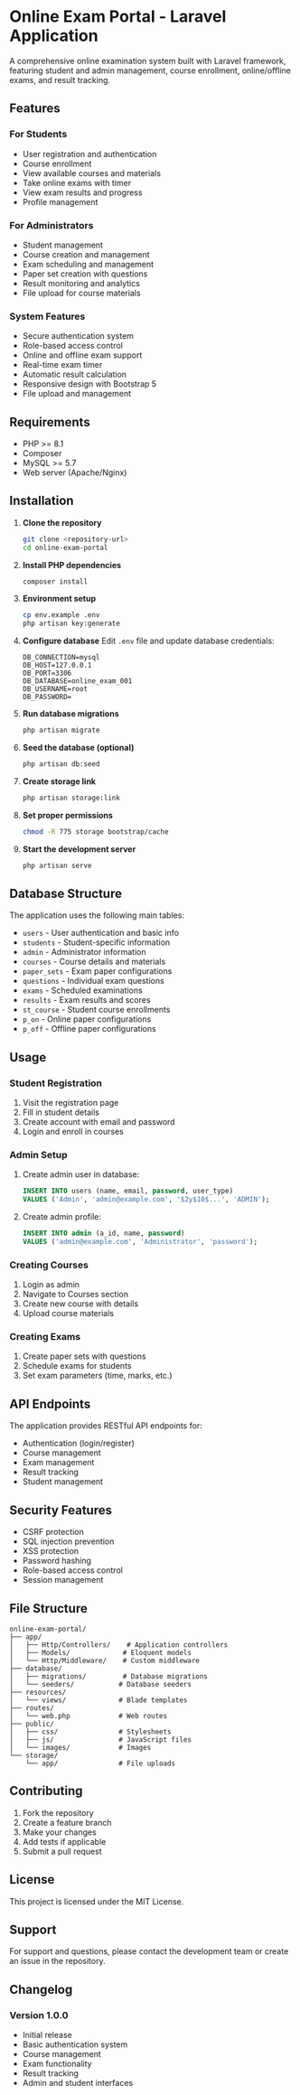 # Online Exam Portal - Laravel Application

A comprehensive online examination system built with Laravel framework, featuring student and admin management, course enrollment, online/offline exams, and result tracking.

## Features

### For Students
- User registration and authentication
- Course enrollment
- View available courses and materials
- Take online exams with timer
- View exam results and progress
- Profile management

### For Administrators
- Student management
- Course creation and management
- Exam scheduling and management
- Paper set creation with questions
- Result monitoring and analytics
- File upload for course materials

### System Features
- Secure authentication system
- Role-based access control
- Online and offline exam support
- Real-time exam timer
- Automatic result calculation
- Responsive design with Bootstrap 5
- File upload and management

## Requirements

- PHP >= 8.1
- Composer
- MySQL >= 5.7
- Web server (Apache/Nginx)

## Installation

1. **Clone the repository**
   ```bash
   git clone <repository-url>
   cd online-exam-portal
   ```

2. **Install PHP dependencies**
   ```bash
   composer install
   ```

3. **Environment setup**
   ```bash
   cp env.example .env
   php artisan key:generate
   ```

4. **Configure database**
   Edit `.env` file and update database credentials:
   ```env
   DB_CONNECTION=mysql
   DB_HOST=127.0.0.1
   DB_PORT=3306
   DB_DATABASE=online_exam_001
   DB_USERNAME=root
   DB_PASSWORD=
   ```

5. **Run database migrations**
   ```bash
   php artisan migrate
   ```

6. **Seed the database (optional)**
   ```bash
   php artisan db:seed
   ```

7. **Create storage link**
   ```bash
   php artisan storage:link
   ```

8. **Set proper permissions**
   ```bash
   chmod -R 775 storage bootstrap/cache
   ```

9. **Start the development server**
   ```bash
   php artisan serve
   ```

## Database Structure

The application uses the following main tables:

- `users` - User authentication and basic info
- `students` - Student-specific information
- `admin` - Administrator information
- `courses` - Course details and materials
- `paper_sets` - Exam paper configurations
- `questions` - Individual exam questions
- `exams` - Scheduled examinations
- `results` - Exam results and scores
- `st_course` - Student course enrollments
- `p_on` - Online paper configurations
- `p_off` - Offline paper configurations

## Usage

### Student Registration
1. Visit the registration page
2. Fill in student details
3. Create account with email and password
4. Login and enroll in courses

### Admin Setup
1. Create admin user in database:
   ```sql
   INSERT INTO users (name, email, password, user_type) 
   VALUES ('Admin', 'admin@example.com', '$2y$10$...', 'ADMIN');
   ```

2. Create admin profile:
   ```sql
   INSERT INTO admin (a_id, name, password) 
   VALUES ('admin@example.com', 'Administrator', 'password');
   ```

### Creating Courses
1. Login as admin
2. Navigate to Courses section
3. Create new course with details
4. Upload course materials

### Creating Exams
1. Create paper sets with questions
2. Schedule exams for students
3. Set exam parameters (time, marks, etc.)

## API Endpoints

The application provides RESTful API endpoints for:

- Authentication (login/register)
- Course management
- Exam management
- Result tracking
- Student management

## Security Features

- CSRF protection
- SQL injection prevention
- XSS protection
- Password hashing
- Role-based access control
- Session management

## File Structure

```
online-exam-portal/
├── app/
│   ├── Http/Controllers/    # Application controllers
│   ├── Models/             # Eloquent models
│   └── Http/Middleware/    # Custom middleware
├── database/
│   ├── migrations/         # Database migrations
│   └── seeders/           # Database seeders
├── resources/
│   └── views/             # Blade templates
├── routes/
│   └── web.php            # Web routes
├── public/
│   ├── css/               # Stylesheets
│   ├── js/                # JavaScript files
│   └── images/            # Images
└── storage/
    └── app/               # File uploads
```

## Contributing

1. Fork the repository
2. Create a feature branch
3. Make your changes
4. Add tests if applicable
5. Submit a pull request

## License

This project is licensed under the MIT License.

## Support

For support and questions, please contact the development team or create an issue in the repository.

## Changelog

### Version 1.0.0
- Initial release
- Basic authentication system
- Course management
- Exam functionality
- Result tracking
- Admin and student interfaces
 
